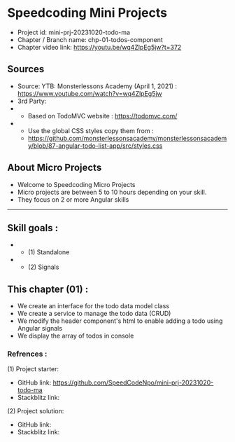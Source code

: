 # Speedcoding Mini Projects

- Project id: mini-prj-20231020-todo-ma
- Chapter / Branch name: chp-01-todos-component
- Chapter video link: https://youtu.be/wq4ZlpEg5jw?t=372


## Sources
- Source: YTB: Monsterlessons Academy (April 1, 2021) : https://www.youtube.com/watch?v=wq4ZlpEg5jw
- 3rd Party: 
-   - Based on TodoMVC website :  https://todomvc.com/
-   - Use the global CSS styles copy them from : 
    - https://github.com/monsterlessonsacademy/monsterlessonsacademy/blob/87-angular-todo-list-app/src/styles.css

## About Micro Projects

- Welcome to Speedcoding Micro Projects
- Micro projects are between 5 to 10 hours depending on your skill.
- They focus on 2 or more Angular skills
- - -


## Skill goals :
- - (1) Standalone
- - (2) Signals

## This chapter (01) :
- We create an interface for the todo data model class
- We create a service to manage the todo data (CRUD)
- We modify the header component's html to enable adding a todo using Angular signals
- We display the array of todos in console

### Refrences :

(1) Project starter:

- GitHub link: https://github.com/SpeedCodeNpo/mini-prj-20231020-todo-ma
- Stackblitz link:

(2) Project solution:

- GitHub link: 
- Stackblitz link: